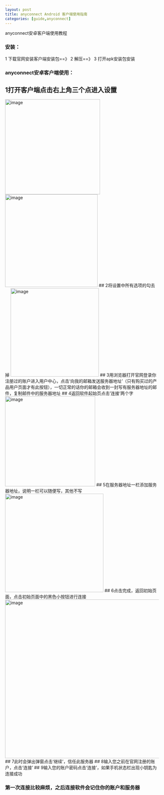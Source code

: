 ```yaml
---
layout: post
title: anyconnect Android 客户端使用指南
categories: [guide,anyconnect]
---
```


anyconnect安卓客户端使用教程

### 安装：
1 下载官网安装客户端安装包==》
2 解压==》
3 打开apk安装包安装



### anyconnect安卓客户端使用：

## 1打开客户端点击右上角三个点进入设置
<img width="311" alt="image" src="https://user-images.githubusercontent.com/107782600/187013821-01fb6f71-0f17-4e08-8dee-c57b07e61998.png">
<img width="303" alt="image" src="https://user-images.githubusercontent.com/107782600/187013827-ba3524e5-dd0d-49f4-a7ef-7baa799da0a1.png">
## 2将设置中所有选项的勾去掉
<img width="289" alt="image" src="https://user-images.githubusercontent.com/107782600/187013847-71e6cc6f-d2cf-45c7-9afe-1c4a21446173.png">
## 3用浏览器打开官网登录你注册过的账户进入用户中心，点击‘向我的邮箱发送服务器地址’（只有购买过的产品用户页面才有此按钮），一切正常的话你的邮箱会收到一封写有服务器地址的邮件，复制邮件中的服务器地址
## 4返回软件起始页点击’连接‘两个字
<img width="295" alt="image" src="https://user-images.githubusercontent.com/107782600/187013903-0af3f8ba-cab4-41ce-80f5-187063fb66de.png">
## 5在服务器地址一栏添加服务器地址，说明一栏可以随便写，其他不写
<img width="322" alt="image" src="https://user-images.githubusercontent.com/107782600/187014046-822df431-2ca6-4233-8f53-87e9cd0abae0.png">
## 6点击完成，返回初始页面，点击初始页面中的黑色小按钮进行连接
<img width="519" alt="image" src="https://user-images.githubusercontent.com/107782600/187014075-ff9d919e-ddb8-4a87-aeb2-2949c96cd447.png">
## 7此时会弹出弹窗点击‘继续’，信任此服务器
## 8输入您之前在官网注册的账户，点击‘连接’
## 9输入您的账户密码点击‘连接’，如果⼿机状态栏出现⼩钥匙为连接成功

### 第一次连接比较麻烦，之后连接软件会记住你的账户和服务器



